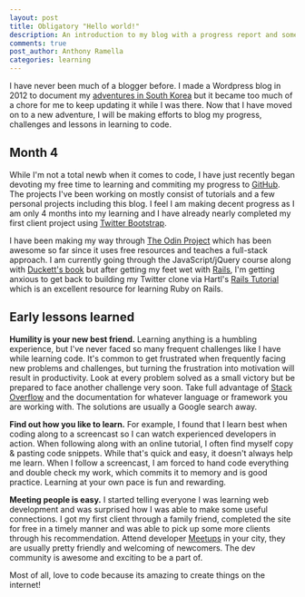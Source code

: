 ```yaml
---
layout: post
title: Obligatory "Hello world!"
description: An introduction to my blog with a progress report and some lessons learned after my first 4 months of programming.
comments: true
post_author: Anthony Ramella
categories: learning
---
```


I have never been much of a blogger before. I made a Wordpress blog in 2012 to document my [adventures in South Korea](https://neonseoul.wordpress.com/) but it became too much of a chore for me to keep updating it while I was there. Now that I have moved on to a new adventure, I will be making efforts to blog my progress, challenges and lessons in learning to code.


## Month 4
While I'm not a total newb when it comes to code, I have just recently began devoting my free time to learning and commiting my progress to [GitHub](http://www.github.com/tonyynot). The projects I've been working on mostly consist of tutorials and a few personal projects including this blog. I feel I am making decent progress as I am only 4 months into my learning and I have already nearly completed my first client project using [Twitter Bootstrap](http://www.getbootstrap.com).

I have been making my way through [The Odin Project](http://www.theodinproject.com) which has been awesome so far since it uses free resources and teaches a full-stack approach. I am currently going through the JavaScript/jQuery course along with [Duckett's book](http://javascriptbook.com/) but after getting my feet wet with [Rails](http://rubyonrails.org/), I'm getting anxious to get back to building my Twitter clone via Hartl's [Rails Tutorial](http://www.railstutorial.org) which is an excellent resource for learning Ruby on Rails.


## Early lessons learned
**Humility is your new best friend.** Learning anything is a humbling experience, but I've never faced so many frequent challenges like I have while learning code. It's common to get frustrated when frequently facing new problems and challenges, but turning the frustration into motivation will result in productivity. Look at every problem solved as a small victory but be prepared to face another challenge very soon. Take full advantage of [Stack Overflow](http://www.stackoverflow.com) and the documentation for whatever language or framework you are working with. The solutions are usually a Google search away.

**Find out how you like to learn.** For example, I found that I learn best when coding along to a screencast so I can watch experienced developers in action. When following along with an online tutorial, I often find myself copy & pasting code snippets. While that's quick and easy, it doesn't always help me learn. When I follow a screencast, I am forced to hand code everything and double check my work, which commits it to memory and is good practice. Learning at your own pace is fun and rewarding.

**Meeting people is easy.** I started telling everyone I was learning web development and was surprised how I was able to make some useful connections. I got my first client through a family friend, completed the site for free in a timely manner and was able to pick up some more clients through his recommendation. Attend developer [Meetups](http://www.meetup.com) in your city, they are usually pretty friendly and welcoming of newcomers. The dev community is awesome and exciting to be a part of.

Most of all, love to code because its amazing to create things on the internet!
